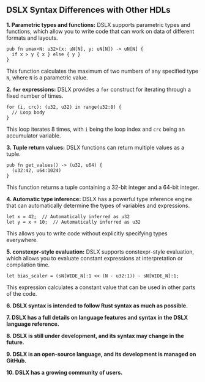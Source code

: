 ## **DSLX Syntax Differences with Other HDLs**

**1. Parametric types and functions:** DSLX supports parametric types and functions, which allow you to
 write code that can work on data of different formats and layouts.

```dslx
pub fn umax<N: u32>(x: uN[N], y: uN[N]) -> uN[N] {
  if x > y { x } else { y }
}
```

This function calculates the maximum of two numbers of any specified type `N`, where `N` is a parametric value.

**2.
 `for` expressions:** DSLX provides a `for` construct for iterating through a fixed number of times.

```dslx
for (i, crc): (u32, u32) in range(u32:8) {
  // Loop body
}
```

This
 loop iterates 8 times, with `i` being the loop index and `crc` being an accumulator variable.

**3. Tuple return values:** DSLX functions can return multiple values as a tuple.

```dslx
pub fn get_values() -> (u32, u64) {
  (u32:42, u64:1024)
}
```

This function returns a tuple containing a
 32-bit integer and a 64-bit integer.

**4. Automatic type inference:** DSLX has a powerful type inference engine that can automatically determine the types of variables and expressions.

```dslx
let x = 42;  // Automatically inferred as u32
let y = x + 10;  // Automatically inferred as u32
```

This allows you to write code without explicitly specifying types everywhere.


**5. constexpr-style evaluation:** DSLX supports constexpr-style evaluation, which allows you to evaluate constant expressions at interpretation or compilation time.

```dslx
let bias_scaler = (sN[WIDE_N]:1 << (N - u32:1)) - sN[WIDE_N]:1;
```

This expression calculates a constant value that can be used in other parts of the code.

**6. DSLX syntax is intended to follow Rust syntax as much as possible.**

**7. DSLX has a full details on language features and syntax in the DSLX language reference.**


**8. DSLX is still under development, and its syntax may change in the future.**

**9. DSLX is an open-source language, and its development is managed on GitHub.**

**10. DSLX has a growing community of users.**

